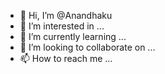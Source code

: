 - 👋 Hi, I’m @Anandhaku
- 👀 I’m interested in ...
- 🌱 I’m currently learning ...
- 💞️ I’m looking to collaborate on ...
- 📫 How to reach me ...

<!---
Anandhaku/Anandhaku is a ✨ special ✨ repository because its `README.md` (this file) appears on your GitHub profile.
You can click the Preview link to take a look at your changes.
--->

